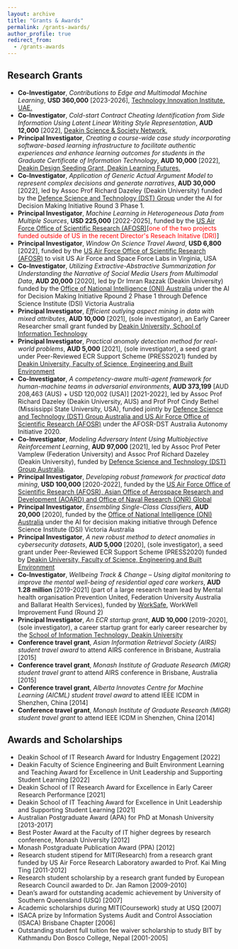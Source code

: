 ```yaml
---
layout: archive
title: "Grants & Awards"
permalink: /grants-awards/
author_profile: true
redirect_from:
  - /grants-awards
---
```


Research Grants
----------------
* <b>Co-Investigator</b>, <i>Contributions to Edge and Multimodal Machine Learning</i>, <b>USD 360,000</b> [2023-2026], <ins>Technology Innovation Institute, UAE.</ins> 
* <b>Co-Investigator</b>, <i>Cold-start Contract Cheating Identification from Side Information Using Latent Linear Writing Style Representation</i>, <b>AUD 12,000</b> [2022], <ins>Deakin Science & Society Network.</ins> 
* <b>Principal Investigator</b>, <i>Creating a course-wide case study incorporating software-based learning infrastructure to facilitate authentic experiences and enhance learning outcomes for students in the Graduate Certificate of Information Technology</i>, <b>AUD 10,000</b> [2022], <ins>Deakin Design Seeding Grant, Deakin Learning Futures.</ins>   
* <b>Co-Investigator</b>, <i>Application of Generic Actual Argument Model to represent complex decisions and generate narratives</i>, <b>AUD 30,000</b> [2022], led by Assoc Prof Richard Dazeley (Deakin University) funded by the <ins>Defence Science and Technology (DST) Group</ins> under the AI for Decision Making Initiative Round 3 Phase 1.
* <b>Principal Investigator</b>, <i>Machine Learning in Heterogeneous Data from Multiple Sources</i>, <b>USD 225,000</b> [2022-2025], funded by the <ins>US Air Force Office of Scientific Research (AFOSR)</ins>[<span style="color:red">one of the two projects funded outside of US in the recent Director's Reseach Initative (DRI)</span>]
* <b>Principal Investigator</b>, <i>Window On Science Travel Award</i>, <b>USD 6,800</b> [2022], funded by the <ins>US Air Force Office of Scientific Research (AFOSR)</ins> to visit US Air Force and Space Force Labs in Virginia, USA
* <b>Co-Investigator</b>, <i>Utilizing Extractive-Abstractive Summarization for Understanding the Narrative of Social Media Users from Multimodal Data</i>, <b>AUD 20,000</b> [2020], led by Dr Imran Razzak (Deakin University) funded by the <ins>Office of National Intelligence (ONI) Australia</ins> under the AI for Decision Making Initiative Rpound 2 Phase 1 through Defence Science Institute (DSI) Victoria Australia
* <b>Principal Investigator</b>, <i>Efficient outlying aspect mining in data with mixed attributes</i>, <b>AUD 10,000</b> [2021], (sole investigator), an Early Career Researcher small grant funded by <ins>Deakin University, School of Information Technology</ins>
* <b>Principal Investigator</b>, <i>Practical anomaly detection method for real-world problems</i>, <b>AUD 5,000</b> [2021], (sole investigator), a seed grant under Peer-Reviewed ECR Support Scheme (PRESS2021) funded by <ins>Deakin University, Faculty of Science, Engineering and Built Environment</ins>
* <b>Co-Investigator</b>, <i>A competency-aware multi-agent framework for human-machine teams in adversarial environments</i>, <b>AUD 373,199</b> [AUD 208,463 (AUS) + USD 120,002 (USA)] [2021-2022], led by Assoc Prof Richard Dazeley (Deakin University, AUS) and Prof Prof Cindy Bethel (Mississippi State University, USA), funded jointly by <ins>Defence Science and Technology (DST) Group Australia and US Air Force Office of Scientific Research (AFOSR)</ins> under the AFOSR-DST Australia Autonomy Initiative 2020.
* <b>Co-Investigator</b>, <i>Modeling Adversary Intent Using Multiobjective Reinforcement Learning</i>, <b>AUD 97,000</b> [2021], led by  Assoc Prof Peter Vamplew (Federation University) and Assoc Prof Richard Dazeley (Deakin University), funded by <ins>Defence Science and Technology (DST) Group Australia</ins>.
* <b>Principal Investigator</b>, <i>Developing robust framework for practical data mining</i>, <b>USD 100,000</b> [2020-2022], funded by the <ins>US Air Force Office of Scientific Research (AFOSR), Asian Office of Aerospace Research and Development (AOARD) and Office of Naval Research (ONR) Global</ins>
* <b>Principal Investigator</b>, <i>Ensembling Single-Class Classifiers</i>, <b>AUD 20,000</b> [2020], funded by the <ins>Office of National Intelligence (ONI) Australia</ins> under the AI for decision making initiative through Defence Science Institute (DSI) Victoria Australia
* <b>Principal Investigator</b>, <i>A new robust method to detect anomalies in cybersecurity datasets</i>, <b>AUD 5,000</b> [2020], (sole investigator), a seed grant under Peer-Reviewed ECR Support Scheme (PRESS2020) funded by <ins>Deakin University, Faculty of Science, Engineering and Built Environment</ins>
* <b>Co-Investigator</b>, <i>Wellbeing Track & Change – Using digital monitoring to improve the mental well-being of residential aged care workers</i>, <b>AUD 1.28 million</b> [2019-2021] (part of a large research team lead by Mental health organisation Prevention United, Federation University Australia and Ballarat Health Services), funded by <ins>WorkSafe</ins>, WorkWell Improvement Fund (Round 2)
* <b>Principal Investigator</b>, <i>An ECR startup grant</i>, <b>AUD 10,000</b> [2019-2020], (sole investigator), a career startup grant for early career researcher by the <ins>School of Information Technology, Deakin University</ins>
* <b>Conference travel grant</b>, <i>Asian Information Retrieval Society (AIRS) student travel award</i> to attend AIRS conference in Brisbane, Australia [2015]
* <b>Conference travel grant</b>, <i>Monash Institute of Graduate Research (MIGR) student travel grant</i> to attend AIRS conference in Brisbane, Australia [2015]
* <b>Conference travel grant</b>, <i>Alberta Innovates Centre for Machine Learning (AICML) student travel award</i> to attend IEEE ICDM in Shenzhen, China [2014]
* <b>Conference travel grant</b>, <i>Monash Institute of Graduate Research (MIGR) student travel grant</i> to attend IEEE ICDM in Shenzhen, China [2014]

Awards and Scholarships
------------------------
* Deakin School of IT Research Award for Industry Engagement [2022]
* Deakin Faculty of Science Engineering and Built Environment Learning and Teaching Award for Excellence in Unit Leadership and Supporting Student Learning [2022]
* Deakin School of IT Research Award for Excellence in Early Career Research Performance [2021]
* Deakin School of IT Teaching Award for Excellence in Unit Leadership and Supporting Student Learning [2021]
* Australian Postgraduate Award (APA) for PhD at Monash University [2013-2017]
* Best Poster Award at the Faculty of IT higher degrees by research conference, Monash University [2012]
* Monash Postgraduate Publication Award (PPA) [2012]
* Research student stipend for MIT(Research) from a research grant funded by US Air Force Research Laboratory awarded to Prof. Kai Ming Ting [2011-2012]
* Research student scholarship by a research grant funded by European Research Council awarded to Dr. Jan Ramon [2009-2010]
* Dean’s award for outstanding academic achievement by University of Southern Queensland (USQ) [2007]
* Academic scholarships during MIT(Coursework) study at USQ [2007]
* ISACA prize by Information Systems Audit and Control Association (ISACA) Brisbane Chapter [2006]
* Outstanding student full tuition fee waiver scholarship to study BIT by Kathmandu Don Bosco College, Nepal [2001-2005] 

